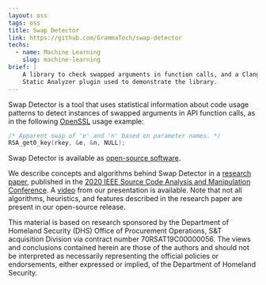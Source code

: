 ```yaml
---
layout: oss
tags: oss
title: Swap Detector
link: https://github.com/GrammaTech/swap-detector
techs:
  - name: Machine Learning
    slug: machine-learning
brief: |
    A library to check swapped arguments in function calls, and a Clang
    Static Analyzer plugin used to demonstrate the library.
---
```


Swap Detector is a tool that uses statistical information about code usage patterns to detect instances of swapped arguments in API function calls, as in the following [OpenSSL](https://www.openssl.org/docs/manmaster/man3/RSA_get0_key.html) usage example:

```c
/* Apparent swap of 'e' and 'n' based on parameter names. */
RSA_get0_key(rkey, &e, &n, NULL);
```

Swap Detector is available as [open-source software](https://github.com/GrammaTech/swap-detector).

We describe concepts and algorithms behind Swap Detector in a [research paper](https://arxiv.org/abs/2009.09117), published in the [2020 IEEE Source Code Analysis and Manipulation Conference](http://www.ieee-scam.org/2020/). A [video](https://www.youtube.com/watch?v=aIOdPiTqBqc) from our presentation is available. Note that not all algorithms, heuristics, and features described in the research paper are present in our open-source release.

This material is based on research sponsored by the Department of Homeland
Security (DHS) Office of Procurement Operations, S&T acquisition Division via
contract number 70RSAT19C00000056. The views and conclusions contained herein
are those of the authors and should not be interpreted as necessarily
representing the official policies or endorsements, either expressed or
implied, of the Department of Homeland Security.
